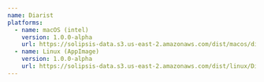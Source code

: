 ```yaml
---
name: Diarist
platforms:
  - name: macOS (intel)
    version: 1.0.0-alpha
    url: https://solipsis-data.s3.us-east-2.amazonaws.com/dist/macos/diarist.dmg
  - name: Linux (AppImage)
    version: 1.0.0-alpha
    url: https://solipsis-data.s3.us-east-2.amazonaws.com/dist/linux/Diarist-x86_64.AppImage
---
```

